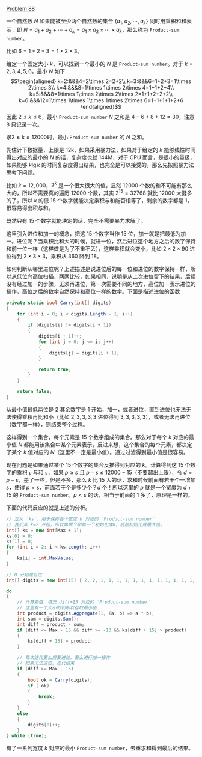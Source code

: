 [Problem 88](https://projecteuler.net/problem=88)

一个自然数 $N$ 如果能被至少两个自然数的集合 $\{a_1,a_2,\cdots,a_k\}$ 同时用乘积和和表示，即 $N=a_1+a_2+\cdots+a_k=a_1\times a_2\times\cdots\times a_k$，那么称为 `Product-sum number`。

比如 $6=1+2+3=1\times 2\times 3$。

给定一个固定大小 $k$，可以找到一个最小的 $N$ 是 `Product-sum number`。对于 $k=2,3,4,5,6$，最小 $N$ 如下
$$\begin{aligned}
k=2:&&&4=2\times 2=2+2\\
k=3:&&&6=1+2+3=1\times 2\times 3\\
k=4:&&&8=1\times 1\times 2\times 4=1+1+2+4\\
k=5:&&&8=1\times 1\times 2\times 2\times 2=1+1+2+2+2\\
k=6:&&&12=1\times 1\times 1\times 1\times 2\times 6=1+1+1+1+2+6
\end{aligned}$$
因此 $2\leq k\leq 6$，最小 `Product-sum number` $N$ 之和是 $4+6+8+12=30$，注意 8 只记录一次。

求$2\leq k\leq 12000$时，最小 `Product-sum number` 的 $N$ 之和。

先估计下数据量，上限是 12k，如果采用暴力法，如果对于给定的 $k$ 能够线性时间得出对应的最小的 $N$ 的话，复杂度也就 144M，对于 CPU 而言，是很小的量级，如果能够 $k\lg k$ 的时间复杂度得出结果，也完全是可以接受的。那么先按照暴力法思考下问题。

比如 $k=12,000$，$2^k$ 是一个很大很大的值，显然 12000 个数的和不可能有那么大的，所以不需要真的遍历 12000 个数，其实 $2^{15}=32768$ 就比 12000 大挺多的了，所以 $k$ 的低 15 个数字就能决定乘积与和能否相等了，剩余的数字都是 1，很容易得出积与和。

既然只有 15 个数字就能决定的话，完全不需要暴力求解了。

这里引入进位和加一的概念，把这 15 个数字当作 15 位，加一就是把最低为加一。进位呢？当乘积比和大的时候，就进一位，然后进位这个地方之后的数字保持和前一位一样（这样做是为了不重不丢），这样乘积就会变小，比如 $2\times 2\times 90$ 进位得到 $2\times 3\times 3$，乘积从 360 降到 18。

如何判断从哪里进位呢？上述描述是说进位后的每一位和进位的数字保持一样，所以从低位向高位扫描，两两比较，如果相同，说明是从上次进位留下的结果，后续没有经过加一的步骤，无须再进位，第一次需要不同的地方，高位加一表示进位的操作，高位之后的数字自然保持和高位一样的数字。下面是描述进位的函数
```csharp
private static bool Carry(int[] digits)
{
    for (int i = 0; i < digits.Length - 1; i++)
    {
        if (digits[i] != digits[i + 1])
        {
            digits[i + 1]++;
            for (int j = 0; j <= i; j++)
            {
                digits[j] = digits[i + 1];
            }

            return true;
        }
    }

    return false;
}
```
从最小值最低两位是 2 其余数字是 1 开始，加一，或者进位，直到进位也无法无法使得乘积再比和小（比如 $2,3,3,3,3$ 进位得到 $3,3,3,3,3$），或者无法再进位（数字都一样），则结束整个过程。

这样得到一个集合，每个元素是 15 个数字组成的集合。那么对于每个 $k$ 对应的最小值 $N$ 都能用该集合中某个元素表示，反过来想，这个集合的每个元素，都决定了某个 $k$ 值对应的 $N$（这里不一定是最小值）。通过过滤得到最小值是很容易。

现在问题是如果通过某个 15 个数字的集合反推得到对应的 $k$。计算得到这 15 个数字的乘积 `p` 与和 `s`，如果 $p\geq s$ 且 $p-s\leq 12000-15$（不要超出上限），令 $d=p-s$，差了一些，但是不多，那么 $k$ 比 15 大的话，求和时候前面有若干个一增加 $s$，使得 $p=s$，前面若干个是多少个？$d$ 个！所以这里的 $p$ 就是一个宽度为 $d+15$ 的 `Product-sum number`。$p<s$ 的话，相当于前面的 1 多了，原理是一样的。

下面的代码反应的就是上述的分析。
```csharp
// 定义 `ks`，用于保存各个宽度 k 对应的 `Product-sum number`
// 我们从 k=2 开始，所以第零个和第一个初始化成0，后面初始化成最大值。
int[] ks = new int[Max + 1];
ks[0] = 0;
ks[1] = 0;
for (int i = 2; i < ks.Length; i++)
{
    ks[i] = int.MaxValue;
}

// 0 开始是低位
int[] digits = new int[15] { 2, 2, 1, 1, 1, 1, 1, 1, 1, 1, 1, 1, 1, 1, 1 };

do
{
    // 计算差值，填充 diff+15 对应的 `Product-sum number`
    // 这里有一个大小的判断以存取最小值
    int product = digits.Aggregate(1, (a, b) => a * b);
    int sum = digits.Sum();
    int diff = product - sum;
    if (diff <= Max - 15 && diff >= -13 && ks[diff + 15] > product)
    {
        ks[diff + 15] = product;
    }

    // 每次迭代要么需要进位，要么进行加一操作
    // 如果无法进位，迭代结束
    if (diff >= Max - 15)
    {
        bool ok = Carry(digits);
        if (!ok)
        {
            break;
        }
    }
    else
    {
        digits[0]++;
    }
} while (true);
```
有了一系列宽度 $k$ 对应的最小 `Product-sum number`，去重求和得到最后的结果。
